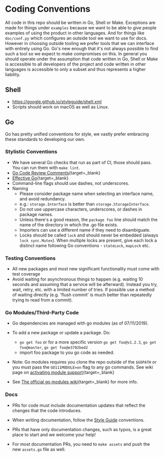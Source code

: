 # Coding Conventions

All code in this repo should be written in Go, Shell or Make.  Exceptions are
made for things under `examples` because we want to be able to give people
examples of using the product in other languages. And for things like
`doc/conf.py` which configures an outside tool we want to use for docs. However
in choosing outside tooling we prefer tools that we can interface with entirely
using Go. Go's new enough that it's not always possible to find such a tool so
we expect to make compromises on this. In general you should operate under the
assumption that code written in Go, Shell or Make is accessible to all
developers of the project and code written in other languages is accessible to
only a subset and thus represents a higher liability.

## Shell

- https://google.github.io/styleguide/shell.xml
- Scripts should work on macOS as well as Linux.

## Go

Go has pretty unified conventions for style, we vastly prefer embracing these
standards to developing our own.

### Stylistic Conventions

- We have several Go checks that run as part of CI, those should pass. You can
run them with `make lint`.
- [Go Code Review Comments](https://github.com/golang/go/wiki/CodeReviewComments){target=_blank}
- [Effective Go](https://go.dev/doc/effective_go){target=_blank}
- Command-line flags should use dashes, not underscores.
- Naming
  - Please consider package name when selecting an interface name, and avoid redundancy.
  - e.g.: `storage.Interface` is better than `storage.StorageInterface`.
  - Do not use uppercase characters, underscores, or dashes in package names.
  - Unless there's a good reason, the `package foo` line should match the name
of the directory in which the .go file exists.
  - Importers can use a different name if they need to disambiguate.
  - Locks should be called `lock` and should never be embedded (always `lock
sync.Mutex`). When multiple locks are present, give each lock a distinct name
following Go conventions - `stateLock`, `mapLock` etc.

### Testing Conventions

- All new packages and most new significant functionality must come with test coverage
- Avoid waiting for asynchronous things to happen (e.g. waiting 10 seconds and
assuming that a service will be afterward). Instead you try, wait, retry, etc.
with a limited number of tries. If possible use a method of waiting directly
(e.g. 'flush commit' is much better than repeatedly trying to read from a
commit).

### Go Modules/Third-Party Code

- Go dependencies are managed with go modules (as of 07/11/2019).
- To add a new package or update a package. Do:
  - `go get foo`
    or for a more specific version
    `go get foo@v1.2.3`, `go get foo@master`, `go get foo@e3702bed2`
  - import foo package to you go code as needed.
- Note: Go modules requires you clone the repo outside of the `$GOPATH` or you must pass the `GO111MODULE=on` flag to any go commands. See wiki page on [activating module support](https://github.com/golang/go/wiki/Modules#how-to-install-and-activate-module-support){target=_blank}

- See
[The official go modules wiki](https://github.com/golang/go/wiki/Modules){target=_blank}
for more info.

### Docs

- PRs for code must include documentation updates that reflect the changes
that the code introduces.

- When writing documentation, follow the [Style Guide](docs-style-guide.md)
conventions.

- PRs that have only documentation changes, such as typos, is a great place
to start and we welcome your help!

- For most documentation  PRs, you need to `make assets` and push the new
`assets.go` file as well.

